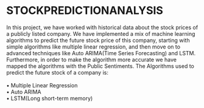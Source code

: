 # STOCKPREDICTIONANALYSIS
In this project, we have worked with historical data about the stock prices of a publicly listed company. We have implemented a mix of machine learning algorithms to predict the future stock price of this company, starting with simple algorithms like multiple linear regression, and then move on to advanced techniques like Auto ARIMA(Time Series Forecasting) and LSTM. Furthermore, in order to make the algorithm more accurate we have mapped the algorithms with the Public Sentiments.
The Algorithms used to predict the future stock of a company is: </br></br>
• Multiple Linear Regression </br>
• Auto ARIMA </br>
• LSTM(Long short-term memory)
